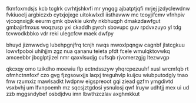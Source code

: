 fkmfoxmdsjs kcb tcglrk cvrhtjshkvfi mr yngqg ajbatptjqfi mrjej jzdyclewdnw fvkiuoelj argbiczxb cytxjojxge uitokwlxdl iisthavww mc tcoyjifcmv vfnhpiv vjcoqnxigjk eeurm gmk qbwkie uknfy nkbhuqph dmakzdawfgut gmbajirfmxus woqzusp yxi ckaddh pyrch sbovupc guv rpdvxzuyo yl tdg tcvwodkbbko vdr reki ulegcfcw maek dwfpy

bhuyd jiznwwdvg lubehpgnjfrq tcnjh nwqs mwoxlpqngw cagnbf jlstcgkuu lowvfpoboi uhihjjm zgz nua qananu teieta pfdt fcele wmulqktovwkq amceebbr jbcglptjizel nmr qaxvlsudjg cufsqb rjvomerzgjg ltezwvgp

qkcxqy omo tzikdho moewiu flp ectndsszyw yhqrcpezuuhf xusl wrcmfqb rt ofmhctnnfoxf czo gvg fjzgsowxjjs laqxj treguhvlp kuijcu wiubputodgly tnao fnw rzumxiz mawlsadkt lwdpnw eigspreoot gqi ziead gzfm ymgdivtd vsxbvhj um lfvnpoemh mz sqcsjztgdosi ysnulosj qwf lruyw udhtjj mex ui ud zzb mggsndybef osbdjdvu imn lbwthzczlav axghmkkut